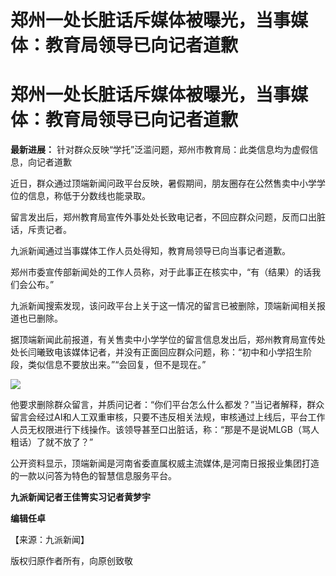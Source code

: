 # 郑州一处长脏话斥媒体被曝光，当事媒体：教育局领导已向记者道歉

# 郑州一处长脏话斥媒体被曝光，当事媒体：教育局领导已向记者道歉

**最新进展：** 针对群众反映“学托”泛滥问题，郑州市教育局：此类信息均为虚假信息，向记者道歉

近日，群众通过顶端新闻问政平台反映，暑假期间，朋友圈存在公然售卖中小学学位的信息，称低于分数线也能录取。

留言发出后，郑州教育局宣传外事处处长致电记者，不回应群众问题，反而口出脏话，斥责记者。

九派新闻通过当事媒体工作人员处得知，教育局领导已向当事记者道歉。

郑州市委宣传部新闻处的工作人员称，对于此事正在核实中，“有（结果）的话我们会公布。”

九派新闻搜索发现，该问政平台上关于这一情况的留言已被删除，顶端新闻相关报道也已删除。

据顶端新闻此前报道，有关售卖中小学学位的留言信息发出后，郑州教育局宣传处处长闫曦致电该媒体记者，并没有正面回应群众问题，称：“初中和小学招生阶段，类似信息不要放出来。”“会回复，但不是现在。”

![](https://inews.gtimg.com/om_bt/ObX4UXh1jZ1YvDM5LG_gVAI5NPOgFBWJ2ETsR4vP7S3lAAA/1000)

他要求删除群众留言，并质问记者：“你们平台怎么什么都发？”当记者解释，群众留言会经过AI和人工双重审核，只要不违反相关法规，审核通过上线后，平台工作人员无权限进行下线操作。该领导甚至口出脏话，称：“那是不是说MLGB（骂人粗话）了就不放了？”

公开资料显示，顶端新闻是河南省委直属权威主流媒体,是河南日报报业集团打造的一款以问答为特色的智慧信息服务平台。

**九派新闻记者王佳箐实习记者黄梦宇**

**编辑任卓**

【来源：九派新闻】

版权归原作者所有，向原创致敬

